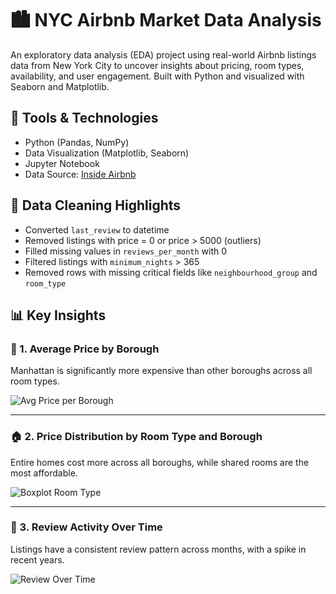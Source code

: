 # 🏙️ NYC Airbnb Market Data Analysis

An exploratory data analysis (EDA) project using real-world Airbnb listings data from New York City to uncover insights about pricing, room types, availability, and user engagement. Built with Python and visualized with Seaborn and Matplotlib.

## 🔧 Tools & Technologies
- Python (Pandas, NumPy)
- Data Visualization (Matplotlib, Seaborn)
- Jupyter Notebook
- Data Source: [Inside Airbnb](http://insideairbnb.com/)

## 🧹 Data Cleaning Highlights
- Converted `last_review` to datetime
- Removed listings with price = 0 or price > 5000 (outliers)
- Filled missing values in `reviews_per_month` with 0
- Filtered listings with `minimum_nights` > 365
- Removed rows with missing critical fields like `neighbourhood_group` and `room_type`

## 📊 Key Insights

### 🗽 1. Average Price by Borough
Manhattan is significantly more expensive than other boroughs across all room types.

![Avg Price per Borough](images/avg_price_per_borough.png)

---

### 🏠 2. Price Distribution by Room Type and Borough
Entire homes cost more across all boroughs, while shared rooms are the most affordable.

![Boxplot Room Type](images/price_distribution_boxplot.png)

---

### 📅 3. Review Activity Over Time
Listings have a consistent review pattern across months, with a spike in recent years.

![Review Over Time](images/review_timeline.png)
